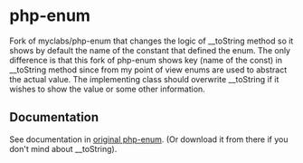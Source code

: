# php-enum
Fork of myclabs/php-enum that changes the logic of __toString method so it shows by default the name of the constant that defined the enum. 
The only difference is that this fork of php-enum shows key (name of the const) in __toString method since from my point of view enums are used to abstract the actual value. The implementing class should overwrite __toString if it wishes to show the value or some other information. 


## Documentation

See documentation in [original php-enum](https://github.com/myclabs/php-enum/blob/master/README.md). (Or download it from there if you don't mind about __toString).
